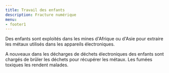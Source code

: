 ```yaml
---
title: Travail des enfants
description: Fracture numérique
menu:
- footer1
---
```


Des enfants sont exploités dans les mines d'Afrique ou d'Asie pour extraire les métaux utilisés dans les appareils électroniques.

A nouveaux dans les décharges de déchets électroniques des enfants sont chargés de brûler les déchets pour récupérer les métaux.
Les fumées toxiques les rendent malades.
